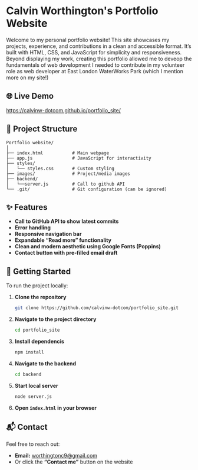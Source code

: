 # Calvin Worthington's Portfolio Website

Welcome to my personal portfolio website! This site showcases my projects, experience, and contributions in a clean and accessible format. It’s built with HTML, CSS, and JavaScript for simplicity and responsiveness. Beyond displaying my work, creating this portfolio allowed me to deveop the fundamentals of web development I needed to contribute in my volunteer role as web developer at East London WaterWorks Park (which I mention more on my site!)

## 🌐 Live Demo

https://calvinw-dotcom.github.io/portfolio_site/

## 📁 Project Structure

```
Portfolio website/
│
├── index.html           # Main webpage
├── app.js               # JavaScript for interactivity
├── styles/
│   └── styles.css       # Custom styling
├── images/              # Project/media images
├── backend/
│   └──server.js         # Call to github API  
└── .git/                # Git configuration (can be ignored)

```

## ✨ Features

- **Call to GitHub API to show latest commits**
- **Error handling**
- **Responsive navigation bar**
- **Expandable “Read more” functionality**
- **Clean and modern aesthetic using Google Fonts (Poppins)**
- **Contact button with pre-filled email draft**

## 🚀 Getting Started

To run the project locally:

1. **Clone the repository**
   ```bash
   git clone https://github.com/calvinw-dotcom/portfolio_site.git
   ```
2. **Navigate to the project directory**
   ```bash
   cd portfolio_site
   ```
3. **Install dependencis**
   ```bash
   npm install
   ```
4. **Navigate to the backend**
   ```bash
   cd backend
   ```
5. **Start local server**
   ```bash
   node server.js
   ```
6. **Open `index.html` in your browser**


## 📬 Contact

Feel free to reach out:
- **Email:** worthingtonc9@gmail.com
- Or click the **“Contact me”** button on the website
